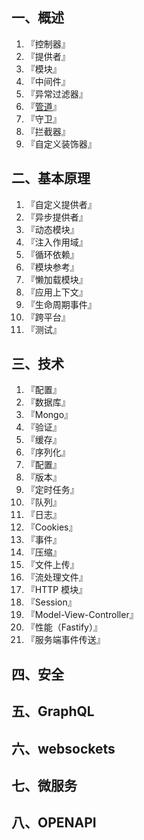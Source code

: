 
## 一、概述

1. 『控制器』
2. 『提供者』
3. 『模块』
4. 『中间件』
5. 『异常过滤器』
7. 『[管道](nest/nestjs使用文档/Pipes.md)』
8. 『守卫』
9. 『拦截器』
10. 『自定义装饰器』


## 二、基本原理

1. 『自定义提供者』
2. 『异步提供者』
3. 『动态模块』
4. 『注入作用域』
5. 『循环依赖』
6. 『模块参考』
7. 『懒加载模块』
8. 『应用上下文』
9. 『生命周期事件』
10. 『跨平台』
11. 『测试』

## 三、技术

1. 『配置』
2. 『数据库』
3. 『Mongo』
4. 『验证』
5. 『缓存』
6. 『序列化』
7. 『配置』
8. 『版本』
9. 『定时任务』
10. 『队列』
11. 『日志』
12. 『Cookies』
13. 『事件』
14. 『压缩』
15. 『文件上传』
16. 『流处理文件』
17. 『HTTP 模块』
18. 『Session』
19. 『Model-View-Controller』
20. 『性能（Fastify）』
21. 『服务端事件传送』

## 四、安全

## 五、GraphQL

## 六、websockets

## 七、微服务

## 八、OPENAPI




